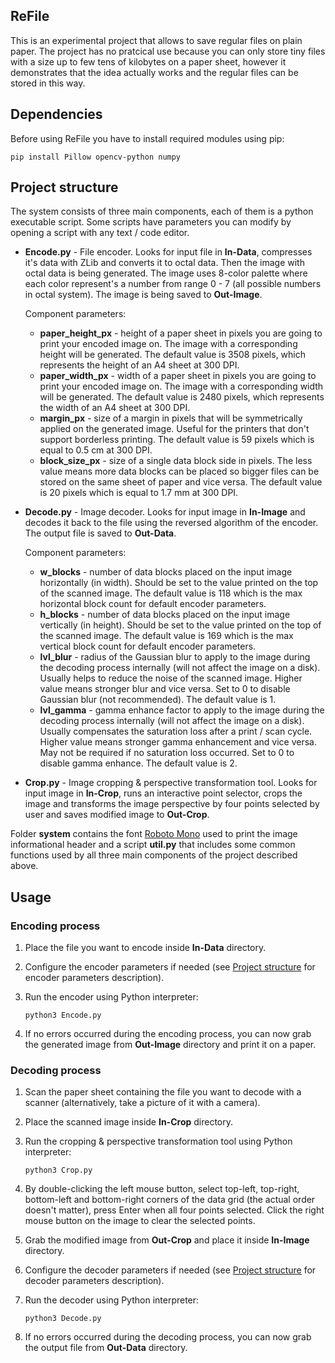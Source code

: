 ## ReFile
This is an experimental project that allows to save regular files on plain paper. The project has no pratcical use because you can only store tiny files with a size up to few tens of kilobytes on a paper sheet, however it demonstrates that the idea actually works and the regular files can be stored in this way.

## Dependencies
Before using ReFile you have to install required modules using pip:
```
pip install Pillow opencv-python numpy 
```

## Project structure
The system consists of three main components, each of them is a python executable script. Some scripts have parameters you can modify by opening a script with any text / code editor. 
- **Encode.py** - File encoder. Looks for input file in **In-Data**, compresses it's data with ZLib and converts it to octal data. Then the image with octal data is being generated. The image uses 8-color palette where each color represent's a number from range 0 - 7 (all possible numbers in octal system). The image is being saved to **Out-Image**.

  Component parameters:
  - **paper_height_px** - height of a paper sheet in pixels you are going to print your encoded image on. The image with a corresponding height will be generated. The default value is 3508 pixels, which represents the height of an A4 sheet at 300 DPI.
  - **paper_width_px** - width of a paper sheet in pixels you are going to print your encoded image on. The image with a corresponding width will be generated. The default value is 2480 pixels, which represents the width of an A4 sheet at 300 DPI.
  - **margin_px** - size of a margin in pixels that will be symmetrically applied on the generated image. Useful for the printers that don't support borderless printing. The default value is 59 pixels which is equal to 0.5 cm at 300 DPI.
  - **block_size_px** - size of a single data block side in pixels. The less value means more data blocks can be placed so bigger files can be stored on the same sheet of paper and vice versa. The default value is 20 pixels which is equal to 1.7 mm at 300 DPI. 

- **Decode.py** - Image decoder. Looks for input image in **In-Image** and decodes it back to the file using the reversed algorithm of the encoder. The output file is saved to **Out-Data**.

  Component parameters:
  - **w_blocks** - number of data blocks placed on the input image horizontally (in width). Should be set to the value printed on the top of the scanned image. The default value is 118 which is the max horizontal block count for default encoder parameters.
  - **h_blocks** - number of data blocks placed on the input image vertically (in height). Should be set to the value printed on the top of the scanned image. The default value is 169 which is the max vertical block count for default encoder parameters.
  - **lvl_blur** - radius of the Gaussian blur to apply to the image during the decoding process internally (will not affect the image on a disk). Usually helps to reduce the noise of the scanned image. Higher value means stronger blur and vice versa. Set to 0 to disable Gaussian blur (not recommended). The default value is 1.
  - **lvl_gamma** - gamma enhance factor to apply to the image during the decoding process internally (will not affect the image on a disk). Usually compensates the saturation loss after a print / scan cycle. Higher value means stronger gamma enhancement and vice versa. May not be required if no saturation loss occurred. Set to 0 to disable gamma enhance. The default value is 2.
 
 - **Crop.py** - Image cropping & perspective transformation tool. Looks for input image in **In-Crop**, runs an interactive point selector, crops the image and transforms the image perspective by four points selected by user and saves modified image to **Out-Crop**.

Folder **system** contains the font [Roboto Mono](https://fonts.google.com/specimen/Roboto+Mono) used to print the image informational header and a script **util.py** that includes some common functions used by all three main components of the project described above.

## Usage
### Encoding process
1. Place the file you want to encode inside **In-Data** directory.
2. Configure the encoder parameters if needed (see [Project structure](#project-structure) for encoder parameters description).
3. Run the encoder using Python interpreter:

    ```
    python3 Encode.py
    ```
    
4. If no errors occurred during the encoding process, you can now grab the generated image from **Out-Image** directory and print it on a paper.

### Decoding process
1. Scan the paper sheet containing the file you want to decode with a scanner (alternatively, take a picture of it with a camera).
2. Place the scanned image inside **In-Crop** directory.
3. Run the cropping & perspective transformation tool using Python interpreter:

    ```
    python3 Crop.py
    ```
 
4. By double-clicking the left mouse button, select top-left, top-right, bottom-left and bottom-right corners of the data grid (the actual order doesn't matter), press Enter when all four points selected. Click the right mouse button on the image to clear the selected points.
5. Grab the modified image from **Out-Crop** and place it inside **In-Image** directory.
6. Configure the decoder parameters if needed (see [Project structure](#project-structure) for decoder parameters description).
7. Run the decoder using Python interpreter:

    ```
    python3 Decode.py
    ```
    
8. If no errors occurred during the decoding process, you can now grab the output file from **Out-Data** directory.
